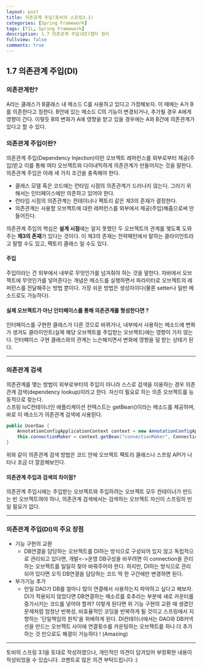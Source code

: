 ```yaml
---
layout: post
title: 의존관계 주입(토비의 스프링3.1)
categories: [Spring Framework]
tags: [TIL, Spring Framework]
description: 1.7 의존관계 주입(DI)챕터 정리
fullview: false
comments: true
---
```


## 1.7 의존관계 주입(DI)

### 의존관계란?
A라는 클래스가 B클래스 내 메소드 C를 사용하고 있다고 가정해보자. 이 때에는 A가 B를 의존한다고 칭한다. B안에 있는 메소드 C의 기능이 변경되거나, 추가될 경우 A에게 영향이 간다. 이렇듯 B의 변화가 A에 영향을 받고 있을 경우에는 A와 B간에 의존관계가 있다고 할 수 있다.

### 의존관계 주입이란?
의존관계 주입(Dependency Injection)이란 오브젝트 레퍼런스를 외부로부터 제공(주입)받고 이를 통해 여타 오브젝트와 다이내믹하게 의존관계가 만들어지는 것을 말한다. 의존관계 주입은 아래 세 가지 조건을 충족해야 한다.  

+ 클래스 모델 혹은 코드에는 런타임 시점의 의존관계가 드러나지 않는다. 그러기 위해서는 인터페이스에만 의존하고 있어야 한다.  
+ 런타임 시점의 의존관계는 컨테이너나 팩토리 같은 제3의 존재가 결정한다.  
+ 의존관계는 사용할 오브젝트에 대한 레퍼런스를 외부에서 제공(주입)해줌으로써 만들어진다.

의존관계 주입의 핵심은 **설계 시점**에는 알지 못했던 두 오브젝트의 관계를 맺도록 도와주는 **제3의 존재**가 있다는 것이다. 이 제3의 존재는 전략패턴에서 말하는 클라이언트라고 말할 수도 있고, 팩토리 클래스 일 수도 있다.
#### 주입
주입이라는 건 외부에서 내부로 무엇인가를 넘겨줘야 하는 것을 말한다. 자바에서 오브젝트에 무엇인가를 넣어준다는 개념은 메소드를 실행하면서 파라미터로 오브젝트의 레퍼런스를 전달해주는 방법 뿐이다. 가장 쉬운 방법은 생성자이다(물론 setter나 일반 메소드로도 가능하다).

#### 실제 오브젝트가 아닌 인터페이스를 통해 의존관계를 형성한다면 ?
인터페이스를 구현한 클래스가 다른 것으로 바뀌거나, 내부에서 사용하는 메소드에 변화가 생겨도 클라이언트(실제 해당 오브젝트를 주입받는 오브젝트)에는 영향이 가지 않는다. 인터페이스 구현 클래스와의 관계는 느슨해지면서 변화에 영향을 덜 받는 상태가 된다.

***
### 의존관계 검색
의존관계를 맺는 방법이 외부로부터의 주입이 아니라 스스로 검색을 이용하는 경우 의존관계 검색(dependency lookup)이라고 한다. 자신이 필요로 하는 의존 오브젝트를 능동적으로 찾는다.   
스프링 IoC컨테이너인 애플리케이션 컨텍스트는 getBean()이라는 메소드를 제공하며, 바로 이 메소드가 의존관계 검색에 사용된다.

```java
public UserDao {
    AnnotationConfigApplicationContext context = new AnnotationConfigApplicationContext(DaoFactory.class);
    this.connectionMaker = context.getBean("connectionMaker", ConnectionMaker.class);
}
```


위와 같이 의존관계 검색 방법은 코드 안에 오브젝트 팩토리 클래스나 스프링 API가 나타나 조금 더 깔끔해보인다.
 
#### 의존관계 주입과 검색의 차이점?
의존관계 주입시에는 주입받는 오브젝트와 주입하려는 오브젝트 모두 컨테이너가 만드는 빈 오브젝트여야 하나, 의존관계 검색에서는 검색하는 오브젝트 자신이 스프링의 빈일 필요가 없다.

***
### 의존관계 주입(DI)의 주요 장점
* 기능 구현의 교환
  * DB연결을 담당하는 오브젝트를 DI하는 방식으로 구성되어 있지 않고 독립적으로 관리되고 있다면, 개발<->운영 DB구성을 바꾸려면 이 connection을 관리하는 오브젝트를 일일히 찾아 바꿔주어야 한다. 하지만, DI하는 방식으로 관리되어 있다면 오직 DB연결을 담당하는 코드 딱 한 구간에만 변경하면 된다.
* 부가기능 추가
  * 만일 DAO가 DB를 얼마나 많이 연결해서 사용하는지 파악하고 싶다고 해보자. DI가 적용되지 않았다면 DB연결하는 메소르를 호추라는 부분에 새로 카운터를 증가시키는 코드를 넣어야 할까? 이렇게 된다면 위 기능 구현의 교환 때 생겼던 문제처럼 엄청난 반복성, 비효율적인 코딩을 반복하게 될 것이고 스프링에서 지향하는 '단일책임의 원칙'을 위배하게 된다. DI컨테이너에서는 DAO와 DB커넥션을 만드는 오브젝트 사이에 연결횟수를 카운팅하는 오브젝트를 하나 더 추가하는 것 만으로도 해결이 가능하다 ! (Amazing)
  
  

***

 토비의 스프링 3.1을 토대로 작성하였으나, 개인적인 의견이 담겨있어 부정확한 내용이 작성되었을 수 있습니다. 코멘트로 많은 의견 부탁드립니다 :)